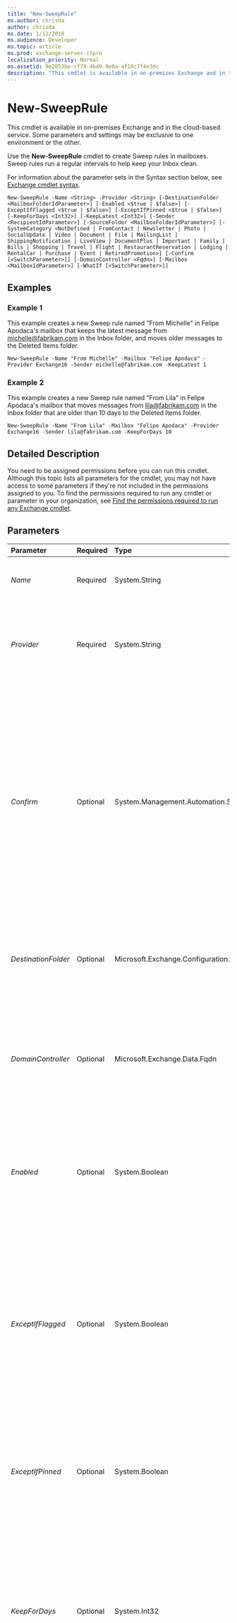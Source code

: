 ```yaml
---
title: "New-SweepRule"
ms.author: chrisda
author: chrisda
ms.date: 1/12/2018
ms.audience: Developer
ms.topic: article
ms.prod: exchange-server-itpro
localization_priority: Normal
ms.assetid: 9e2053be-cf79-4b49-9e0a-af16c7f4e3dc
description: "This cmdlet is available in on-premises Exchange and in the cloud-based service. Some parameters and settings may be exclusive to one environment or the other."
---
```


# New-SweepRule

This cmdlet is available in on-premises Exchange and in the cloud-based service. Some parameters and settings may be exclusive to one environment or the other.
  
Use the **New-SweepRule** cmdlet to create Sweep rules in mailboxes. Sweep rules run a regular intervals to help keep your Inbox clean.
  
For information about the parameter sets in the Syntax section below, see [Exchange cmdlet syntax](https://technet.microsoft.com/library/bb123552.aspx). 
  
```
New-SweepRule -Name <String> -Provider <String> [-DestinationFolder <MailboxFolderIdParameter>] [-Enabled <$true | $false>] [-ExceptIfFlagged <$true | $false>] [-ExceptIfPinned <$true | $false>] [-KeepForDays <Int32>] [-KeepLatest <Int32>] [-Sender <RecipientIdParameter>] [-SourceFolder <MailboxFolderIdParameter>] [-SystemCategory <NotDefined | FromContact | Newsletter | Photo | SocialUpdate | Video | Document | File | MailingList | ShippingNotification | LiveView | DocumentPlus | Important | Family | Bills | Shopping | Travel | Flight | RestaurantReservation | Lodging | RentalCar | Purchase | Event | RetiredPromotion>] [-Confirm [<SwitchParameter>]] [-DomainController <Fqdn>] [-Mailbox <MailboxIdParameter>] [-WhatIf [<SwitchParameter>]]

```

## Examples
<a name="Examples"> </a>

### Example 1

This example creates a new Sweep rule named "From Michelle" in Felipe Apodaca's mailbox that keeps the latest message from michelle@fabrikam.com in the Inbox folder, and moves older messages to the Deleted Items folder.
  
```
New-SweepRule -Name "From Michelle" -Mailbox "Felipe Apodaca" -Provider Exchange16 -Sender michelle@fabrikam.com -KeepLatest 1
```

### Example 2

This example creates a new Sweep rule named "From Lila" in Felipe Apodaca's mailbox that moves messages from lila@fabrikam.com in the Inbox folder that are older than 10 days to the Deleted Items folder.
  
```
New-SweepRule -Name "From Lila" -Mailbox "Felipe Apodaca" -Provider Exchange16 -Sender lila@fabrikam.com -KeepForDays 10
```

## Detailed Description
<a name="DetailedDescription"> </a>

You need to be assigned permissions before you can run this cmdlet. Although this topic lists all parameters for the cmdlet, you may not have access to some parameters if they're not included in the permissions assigned to you. To find the permissions required to run any cmdlet or parameter in your organization, see [Find the permissions required to run any Exchange cmdlet](https://technet.microsoft.com/library/mt432940.aspx). 
  
## Parameters
<a name="DetailedDescription"> </a>

|**Parameter**|**Required**|**Type**|**Description**|
|:-----|:-----|:-----|:-----|
| _Name_ <br/> |Required  <br/> |System.String  <br/> |The _Name_ parameter specifies the name of the Sweep rule. If the value contains spaces, enclose the value in quotation marks. <br/> |
| _Provider_ <br/> |Required  <br/> |System.String  <br/> |The _Provider_parameter specifies the provider for the Sweep rule. If the value contains spaces, enclose the value in quotation marks.  <br/> For Sweep rules that you create in Outlook on the web, the default value is  `Exchange16`.  <br/> |
| _Confirm_ <br/> |Optional  <br/> |System.Management.Automation.SwitchParameter  <br/> | The _Confirm_ switch specifies whether to show or hide the confirmation prompt. How this switch affects the cmdlet depends on if the cmdlet requires confirmation before proceeding. <br/>  Destructive cmdlets (for example, **Remove-\*** cmdlets) have a built-in pause that forces you to acknowledge the command before proceeding. For these cmdlets, you can skip the confirmation prompt by using this exact syntax: `-Confirm:$false`.  <br/>  Most other cmdlets (for example, **New-\*** and **Set-\*** cmdlets) don't have a built-in pause. For these cmdlets, specifying the _Confirm_ switch without a value introduces a pause that forces you acknowledge the command before proceeding. <br/> |
| _DestinationFolder_ <br/> |Optional  <br/> |Microsoft.Exchange.Configuration.Tasks.MailboxFolderIdParameter  <br/> |The _DestinationFolder_parameter specifies an action for the Sweep rule that moves messages to the specified folder based on the conditions of the rule.  <br/> The default value is  `Deleted Items`.  <br/> |
| _DomainController_ <br/> |Optional  <br/> |Microsoft.Exchange.Data.Fqdn  <br/> |This parameter is available only in on-premises Exchange.  <br/> The _DomainController_ parameter specifies the domain controller that's used by this cmdlet to read data from or write data to Active Directory. You identify the domain controller by its fully qualified domain name (FQDN). For example, `dc01.contoso.com`.  <br/> |
| _Enabled_ <br/> |Optional  <br/> |System.Boolean  <br/> | The _Enabled_ parameter specifies whether the Sweep rule is enabled or disabled. Valid values are: <br/>  `$true`: The rule is enabled. This is the default value.  <br/>  `$false`: The rule is disabled.  <br/>  After you create the rule, you can enable or disable it by using the **Enable-SweepRule** and **Disable-SweepRule** cmdlets. <br/> |
| _ExceptIfFlagged_ <br/> |Optional  <br/> |System.Boolean  <br/> | The _ExceptIfFlagged_ parameter specifies an exception for the Sweep rule that looks messages with a message flag applied. Valid values are: <br/>  `$true`: The rule action isn't applied to messages that have a message flag applied.  <br/>  `$false`: The exception isn't used.  <br/>  The typical message flag values are: <br/>  `Any` <br/>  `Call` <br/>  `DoNotForward` <br/>  `FollowUp` <br/>  `ForYourInformation` <br/>  `Forward` <br/>  `NoResponseNecessary` <br/>  `Read` <br/>  `Reply` <br/>  `ReplyToAll` <br/>  `Review` <br/> |
| _ExceptIfPinned_ <br/> |Optional  <br/> |System.Boolean  <br/> | The _PinMessage_ parameter specifies an exception for the Sweep rule that looks for pinned messages. Valid values are: <br/>  `$true`: The rule action isn't applied to messages that are pinned to the top of the Inbox.  <br/>  `$false`: The exception isn't used.  <br/> |
| _KeepForDays_ <br/> |Optional  <br/> |System.Int32  <br/> |The _KeepForDays_parameter specifies an action for the Sweep rule that specifies the number of days to keep messages that match the conditions of the rule. After the number of days have passed, the messages are moved to the location that's specified by the _DestinationFolder_ parameter (by default, the Deleted Items folder). <br/> You can't use this parameter with the _KeepLatest_ parameter, and the Sweep rule must contain a _KeepForDays_ or _KeepLatest_ parameter value. <br/> |
| _KeepLatest_ <br/> |Optional  <br/> |System.Int32  <br/> |The _KeepLatest_parameter specifies an action for the Sweep rule that specifies the number of messages to keep that match the conditions of the rule. After the number of messages is exceeded, the oldest messages are moved to the location that's specified by the _DestinationFolder_ parameter (by default, the Deleted Items folder). <br/> You can't use this parameter with the _KeepForDays_ parameter, and the Sweep rule must contain a _KeepForDays_ or _KeepLatest_ parameter value. <br/> |
| _Mailbox_ <br/> |Optional  <br/> |Microsoft.Exchange.Configuration.Tasks.MailboxIdParameter  <br/> | The _Mailbox_ parameter specifies the mailbox where you want to create the Sweep rule. You can use any value that uniquely identifies the mailbox. <br/>  For example: <br/>  Name <br/>  Display name <br/>  Alias <br/>  Distinguished name (DN) <br/>  Canonical DN <br/> _\<domain name\>_\ _\<account name\>_ <br/>  Email address <br/>  GUID <br/> **LegacyExchangeDN** <br/> **SamAccountName** <br/>  User ID or user principal name (UPN) <br/> |
| _Sender_ <br/> |Optional  <br/> |Microsoft.Exchange.Configuration.Tasks.RecipientIdParameter  <br/> | The _Sender_ parameter specifies a condition for the Sweep rule that looks for the specified sender in messages. For internal senders, you can use any value that uniquely identifies the sender. <br/>  For example: <br/>  Name <br/>  Display name <br/>  Alias <br/>  Distinguished name (DN) <br/>  Canonical DN <br/>  Email address <br/>  GUID <br/>  For external senders, use their email address. <br/> |
| _SourceFolder_ <br/> |Optional  <br/> |Microsoft.Exchange.Configuration.Tasks.MailboxFolderIdParameter  <br/> |The _SourceFolder_parameter specifies a condition for the Sweep rule that looks for messages in the specified folder.  <br/> The default value is  `Inbox`.  <br/> |
| _SystemCategory_ <br/> |Optional  <br/> |Microsoft.Exchange.Data.SystemCategoryType  <br/> | The _SystemCategory_parameter specifies a condition for the sweep rule that looks for messages with the specified system category. System categories are available to all mailboxes in the organization. Valid values are:  <br/>  `NotDefined` <br/>  `Bills` <br/>  `Document` <br/>  `DocumentPlus` <br/>  `Event` <br/>  `Family` <br/>  `File` <br/>  `Flight` <br/>  `FromContact` <br/>  `Important` <br/>  `LiveView` <br/>  `Lodging` <br/>  `MailingList` <br/>  `Newsletter` <br/>  `Photo` <br/>  `Purchase` <br/>  `RentalCar` <br/>  `RestaurantReservation` <br/>  `RetiredPromotion` <br/>  `ShippingNotification` <br/>  `Shopping` <br/>  `SocialUpdate` <br/>  `Travel` <br/>  `Video` <br/> |
| _WhatIf_ <br/> |Optional  <br/> |System.Management.Automation.SwitchParameter  <br/> |The _WhatIf_ switch simulates the actions of the command. You can use this switch to view the changes that would occur without actually applying those changes. You don't need to specify a value with this switch. <br/> |
   
## Input Types
<a name="InputTypes"> </a>

To see the input types that this cmdlet accepts, see [Cmdlet Input and Output Types](http://go.microsoft.com/fwlink/p/?linkId=616387). If the Input Type field for a cmdlet is blank, the cmdlet doesn't accept input data. 
  
## Return Types
<a name="ReturnTypes"> </a>

To see the return types, which are also known as output types, that this cmdlet accepts, see [Cmdlet Input and Output Types](http://go.microsoft.com/fwlink/p/?linkId=616387). If the Output Type field is blank, the cmdlet doesn't return data. 
  

